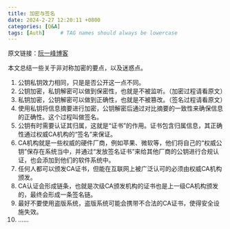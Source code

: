 ```yaml
---
title: 加密与签名
date: 2024-2-27 12:20:11 +0800
categories: [Q&A]
tags: [Auth]     # TAG names should always be lowercase
---
```


原文链接：[阮一峰博客](https://www.ruanyifeng.com/blog/2011/08/what_is_a_digital_signature.html?20240227120033#comment-last)

本文总结一些关于非对称加密的要点，以及迷惑点。

1. 公钥私钥效力相同，只是是否公开这一点不同。
2. 公钥加密，私钥解密可以做到保密性，也就是不被监听。（加密过程请看原文）
3. 私钥加密，公钥解密可以做到正确性，也就是不被篡改。（签名过程请看原文）
4. 使用私钥将信息摘要进行加密，公钥解密后通过对比摘要的一致性来确保信息的正确性。这个过程叫做签名。
5. 公钥有时需要认证其归属，这就是“证书”的作用。证书包含归属信息，其正确性通过权威CA机构的“签名”来保证。
6. CA机构就是一些权威的硬件厂商，例如苹果、微软等，他们将自己的“权威公钥”保存在系统当中，并通过“发放签名证书”来给其他厂商的公钥进行合规认证，也会添加到他们的软件系统中。
7. 任何人都可以颁发CA证书，但能在互联网上被广泛认可的必须由权威CA机构颁发。
8. CA认证会形成链条，也就是次级CA颁发机构的证书也是上一级CA机构颁发的，最终会形成一条签名链。
9. 最好不要使用盗版系统，盗版系统可能会携带不合法的CA证书，使得安全设施失效。
10. ……